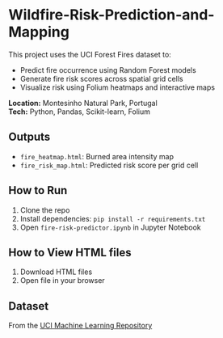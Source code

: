 # Wildfire-Risk-Prediction-and-Mapping
This project uses the UCI Forest Fires dataset to:
- Predict fire occurrence using Random Forest models
- Generate fire risk scores across spatial grid cells
- Visualize risk using Folium heatmaps and interactive maps

 **Location:** Montesinho Natural Park, Portugal  
 **Tech:** Python, Pandas, Scikit-learn, Folium

##  Outputs
- `fire_heatmap.html`: Burned area intensity map
- `fire_risk_map.html`: Predicted risk score per grid cell

##  How to Run
1. Clone the repo
2. Install dependencies: `pip install -r requirements.txt`
3. Open `fire-risk-predictor.ipynb` in Jupyter Notebook

## How to View HTML files
1. Download HTML files
2. Open file in your browser

##  Dataset
From the [UCI Machine Learning Repository](https://archive.ics.uci.edu/ml/datasets/Forest+Fires)
